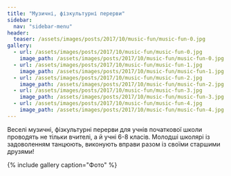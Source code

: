 ```yaml
---
title: "Музичні, фізкультурні перерви"
sidebar:
  nav: "sidebar-menu"
header:
  teaser: /assets/images/posts/2017/10/music-fun/music-fun-0.jpg
gallery:
  - url: /assets/images/posts/2017/10/music-fun/music-fun-0.jpg
    image_path: /assets/images/posts/2017/10/music-fun/music-fun-0.jpg
  - url: /assets/images/posts/2017/10/music-fun/music-fun-1.jpg
    image_path: /assets/images/posts/2017/10/music-fun/music-fun-1.jpg
  - url: /assets/images/posts/2017/10/music-fun/music-fun-2.jpg
    image_path: /assets/images/posts/2017/10/music-fun/music-fun-2.jpg
  - url: /assets/images/posts/2017/10/music-fun/music-fun-3.jpg
    image_path: /assets/images/posts/2017/10/music-fun/music-fun-3.jpg
  - url: /assets/images/posts/2017/10/music-fun/music-fun-4.jpg
    image_path: /assets/images/posts/2017/10/music-fun/music-fun-4.jpg
---
```


Веселі музичні, фізкультурні перерви для учнів початкової  школи проводять  не тільки вчителі, а й учні 6-8 класів. Молодші школярі із задоволенням танцюють, виконують вправи разом із своїми старшими друзями!

{% include gallery caption="Фото" %}
